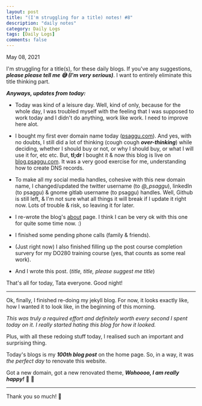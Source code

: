 ```yaml
---
layout: post
title: "(I'm struggling for a title) notes! #8"
description: "daily notes"
category: Daily Logs
tags: [Daily Logs]
comments: false
---
```


May 08, 2021


I'm struggling for a title(s), for these daily blogs. If you've any suggestions, ***please please tell me 😅 (I'm very serious)***. I want to entirely eliminate this title thinking part. 

***Anyways, updates from today:***

- Today was kind of a leisure day. Well, kind of only, because for the whole day, I was troubled myself with the feeling that I was supposed to work today and I didn't do anything, work like work. I need to improve here alot. <!-- break -->

- I bought my first ever domain name today ([psaggu.com](blog.psaggu.com)). And yes, with no doubts, I still did a lot of thinking (cough cough ***over-thinking***) while deciding, whether I should buy or not, or why I should buy, or what I will use it for, etc etc. But, **tl;dr** I bought it & now this blog is live on [blog.psaggu.com](blog.psaggu.com). It was a very good exercise for me, understanding how to create DNS records.

- To make all my social media handles, cohesive with this new domain name, I changed/updated the twitter username (to *@_psaggu*), linkedIn (to psaggu) & gnome gitlab username (to psaggu) handles. Well, Github is still left, & I'm not sure what all things it will break if I update it right now. Lots of trouble & risk, so leaving it for later.

- I re-wrote the blog's [about](https://blog.psaggu.com/about.html) page. I think I can be very ok with this one for quite some time now. :)

- I finished some pending phone calls (family & friends).

- (Just right now) I also finished filling up the post course completion survery for my DO280 training course (yes, that counts as some real work).

- And I wrote this post. (*title, title, please suggest me title*)

That's all for today, Tata everyone. Good night!

---

Ok, finally, I finished re-doing my jekyll blog. For now, it looks exactly like, how I wanted it to look like, in the beginning of this morning.

*This was truly a required effort and definitely worth every second I spent today on it. I really started hating this blog for how it looked.*

Plus, with all these redoing stuff today, I realised such an important and surprising thing.

Today's blogs is my ***100th blog post*** on the home page. So, in a way, it was *the perfect day* to renovate this website.

Got a new domain, got a new renovated theme, ***Wohoooo, I am really happy!*** 🎊 🎊

---

Thank you so much! 🙏
